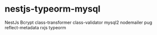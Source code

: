 # nestjs-typeorm-mysql
NestJs Bcrypt class-transformer class-validator mysql2 nodemailer pug reflect-metadata rxjs typeorm
